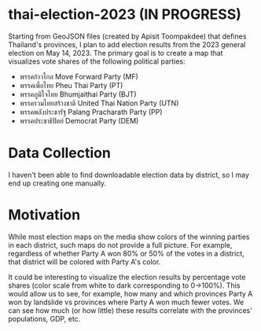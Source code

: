 thai-election-2023 (IN PROGRESS)
=============
Starting from GeoJSON files (created by Apisit Toompakdee) that defines Thailand's provinces, I plan to add election results from the 2023 general election on May 14, 2023. The primary goal is to create a map that visualizes vote shares of the following political parties:
* พรรคก้าวไกล Move Forward Party (MF)
* พรรคเพื่อไทย Pheu Thai Party (PT)
* พรรคภูมิใจไทย Bhumjaithai Party (BJT)
* พรรครวมไทยสร้างชาติ United Thai Nation Party (UTN)
* พรรคพลังประชารัฐ Palang Pracharath Party (PP)
* พรรคประชาธิปัตย์ Democrat Party (DEM)

# Data Collection
I haven't been able to find downloadable election data by district, so I may end up creating one manually.

# Motivation
While most election maps on the media show colors of the winning parties in each district, such maps do not provide a full picture. For example, regardless of whether Party A won 80% or 50% of the votes in a district, that district will be colored with Party A's color.

It could be interesting to visualize the election results by percentage vote shares (color scale from white to dark corresponding to 0->100%). This would allow us to see, for example, how many and which provinces Party A won by landslide vs provinces where Party A won much fewer votes. We can see how much (or how little) these results correlate with the provinces' populations, GDP, etc.
